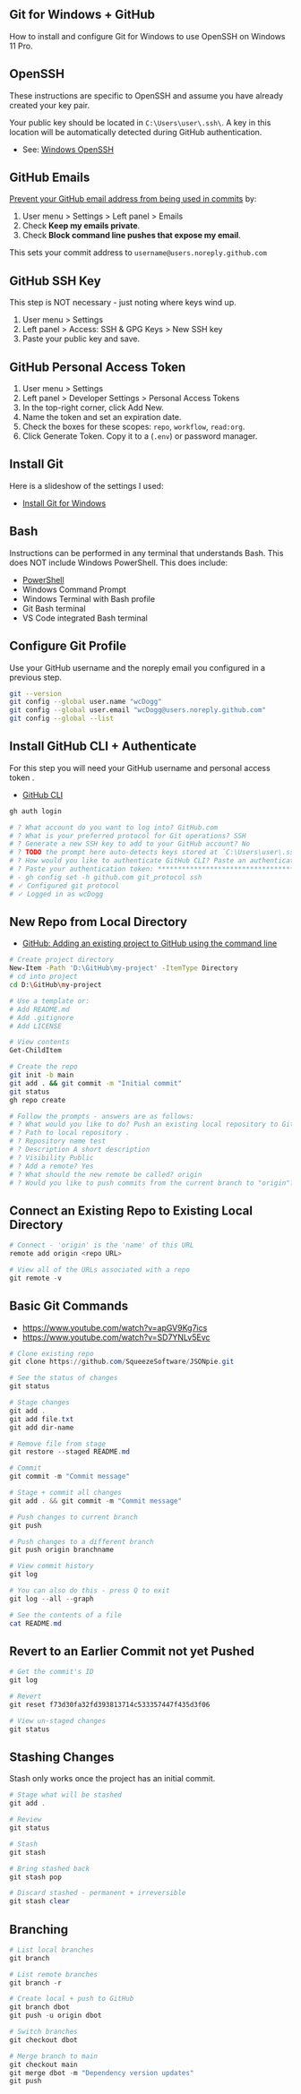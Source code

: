 ## Git for Windows + GitHub

How to install and configure Git for Windows to use OpenSSH on Windows 11 Pro.

## OpenSSH

These instructions are specific to OpenSSH and assume you have already created your key pair. 

Your public key should be located in `C:\Users\user\.ssh\`. A key in this location will be automatically detected during GitHub authentication.

* See: [Windows OpenSSH](openSSH.md)


## GitHub Emails

[Prevent your GitHub email address from being used in commits](https://docs.github.com/en/account-and-profile/setting-up-and-managing-your-personal-account-on-github/managing-email-preferences/setting-your-commit-email-address) by: 

1. User menu > Settings > Left panel > Emails
2. Check **Keep my emails private**.
3. Check **Block command line pushes that expose my email**.

This sets your commit address to `username@users.noreply.github.com`


## GitHub SSH Key

This step is NOT necessary - just noting where keys wind up. 

1. User menu > Settings 
1. Left panel > Access: SSH & GPG Keys > New SSH key
1. Paste your public key and save. 


## GitHub Personal Access Token

1. User menu > Settings
2. Left panel > Developer Settings > Personal Access Tokens 
3. In the top-right corner, click Add New.
4. Name the token and set an expiration date. 
5. Check the boxes for these scopes: `repo`, `workflow`, `read:org`. 
6. Click Generate Token. Copy it to a (`.env`) or password manager.


## Install Git

Here is a slideshow of the settings I used: 

* [Install Git for Windows](https://raw.githubusercontent.com/wcDogg/windows/main/images/git-install/git-install.mp4)


## Bash

Instructions can be performed in any terminal that understands Bash. This does NOT include Windows PowerShell. This does include:

* [PowerShell](https://github.com/PowerShell/PowerShell)
* Windows Command Prompt 
* Windows Terminal with Bash profile
* Git Bash terminal 
* VS Code integrated Bash terminal


## Configure Git Profile

Use your GitHub username and the noreply email you configured in a previous step. 

```bash
git --version
git config --global user.name "wcDogg"
git config --global user.email "wcDogg@users.noreply.github.com"
git config --global --list
```

## Install GitHub CLI + Authenticate

For this step you will need your GitHub username and personal access token .

* [GitHub CLI](https://cli.github.com/)

```bash
gh auth login

# ? What account do you want to log into? GitHub.com
# ? What is your preferred protocol for Git operations? SSH
# ? Generate a new SSH key to add to your GitHub account? No
# ? TODO the prompt here auto-detects keys stored at `C:\Users\user\.ssh\` - select it.
# ? How would you like to authenticate GitHub CLI? Paste an authentication token
# ? Paste your authentication token: ****************************************
# - gh config set -h github.com git_protocol ssh
# ✓ Configured git protocol
# ✓ Logged in as wcDogg
```

## New Repo from Local Directory

* [GitHub: Adding an existing project to GitHub using the command line](https://docs.github.com/en/get-started/importing-your-projects-to-github/importing-source-code-to-github/adding-an-existing-project-to-github-using-the-command-line)

```bash
# Create project directory 
New-Item -Path 'D:\GitHub\my-project' -ItemType Directory
# cd into project
cd D:\GitHub\my-project

# Use a template or: 
# Add README.md
# Add .gitignore
# Add LICENSE

# View contents
Get-ChildItem

# Create the repo
git init -b main
git add . && git commit -m "Initial commit"
git status
gh repo create

# Follow the prompts - answers are as follows: 
# ? What would you like to do? Push an existing local repository to GitHub
# ? Path to local repository .
# ? Repository name test
# ? Description A short description
# ? Visibility Public
# ? Add a remote? Yes
# ? What should the new remote be called? origin
# ? Would you like to push commits from the current branch to "origin"? Yes
```

## Connect an Existing Repo to Existing Local Directory

```powershell
# Connect - 'origin' is the 'name' of this URL
remote add origin <repo URL>

# View all of the URLs associated with a repo
git remote -v
```

## Basic Git Commands

* https://www.youtube.com/watch?v=apGV9Kg7ics
* https://www.youtube.com/watch?v=SD7YNLv5Evc

```powershell
# Clone existing repo
git clone https://github.com/SqueezeSoftware/JSONpie.git

# See the status of changes
git status

# Stage changes
git add .
git add file.txt
git add dir-name

# Remove file from stage
git restore --staged README.md

# Commit 
git commit -m "Commit message"

# Stage + commit all changes
git add . && git commit -m "Commit message"

# Push changes to current branch
git push

# Push changes to a different branch
git push origin branchname

# View commit history
git log

# You can also do this - press Q to exit
git log --all --graph

# See the contents of a file
cat README.md
```

## Revert to an Earlier Commit not yet Pushed

```powershell
# Get the commit's ID
git log

# Revert
git reset f73d30fa32fd393813714c533357447f435d3f06

# View un-staged changes
git status
```

## Stashing Changes 

Stash only works once the project has an initial commit.

```powershell
# Stage what will be stashed
git add .

# Review
git status

# Stash 
git stash

# Bring stashed back
git stash pop

# Discard stashed - permanent + irreversible
git stash clear
```

## Branching

```powershell
# List local branches
git branch

# List remote branches
git branch -r

# Create local + push to GitHub
git branch dbot
git push -u origin dbot

# Switch branches
git checkout dbot

# Merge branch to main
git checkout main
git merge dbot -m "Dependency version updates"
git push
```

